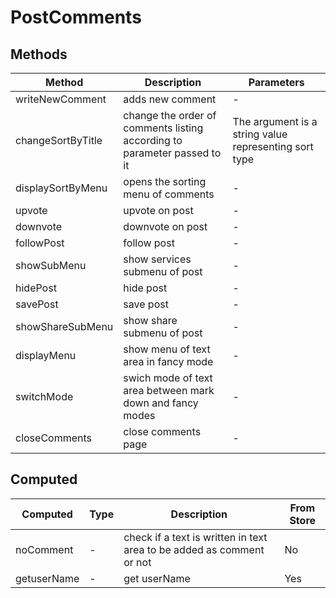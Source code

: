 # PostComments

## Methods

<!-- @vuese:PostComments:methods:start -->
|Method|Description|Parameters|
|---|---|---|
|writeNewComment|adds new comment|-|
|changeSortByTitle|change the order of comments listing according to parameter passed to it|The argument is a string value representing sort type|
|displaySortByMenu|opens the sorting menu of comments|-|
|upvote|upvote on post|-|
|downvote|downvote on post|-|
|followPost|follow post|-|
|showSubMenu|show services submenu of post|-|
|hidePost|hide post|-|
|savePost|save post|-|
|showShareSubMenu|show share submenu of post|-|
|displayMenu|show menu of text area in fancy mode|-|
|switchMode|swich mode of text area between mark down and fancy modes|-|
|closeComments|close comments page|-|

<!-- @vuese:PostComments:methods:end -->


## Computed

<!-- @vuese:PostComments:computed:start -->
|Computed|Type|Description|From Store|
|---|---|---|---|
|noComment|-|check if a text is written in text area to be added as comment or not|No|
|getuserName|-|get userName|Yes|

<!-- @vuese:PostComments:computed:end -->


